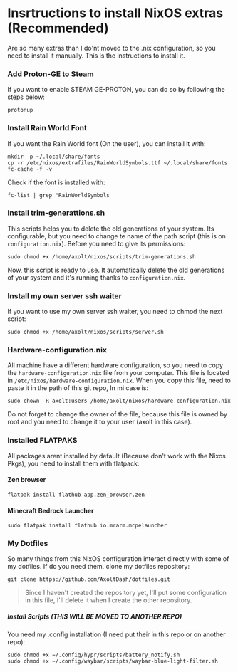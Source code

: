 # Insrtructions to install NixOS extras (Recommended)
Are so many extras than I do'nt moved to the .nix configuration, so you need to install it manually. This is the instructions to install it.

### Add Proton-GE to Steam
If you want to enable STEAM GE-PROTON, you can do so by following the steps below:
```shell
protonup
```

### Install Rain World Font
If you want the Rain World font (On the user), you can install it with:
```shell
mkdir -p ~/.local/share/fonts
cp -r /etc/nixos/extrafiles/RainWorldSymbols.ttf ~/.local/share/fonts
fc-cache -f -v
```
Check if the font is installed with:
```shell
fc-list | grep "RainWorldSymbols
```

### Install trim-generattions.sh
This scripts helps you to delete the old generations of your system. Its configurable, but you need to change te name of the path script (this is on `configuration.nix`). Before you need to give its permissions:
```shell
sudo chmod +x /home/axolt/nixos/scripts/trim-generations.sh
```
Now, this script is ready to use. It automatically delete the old generations of your system and it's running thanks to `configuration.nix`.

### Install my own server ssh waiter
If you want to use my own server ssh waiter, you need to chmod the next script:
```shell
sudo chmod +x /home/axolt/nixos/scripts/server.sh
```

### Hardware-configuration.nix
All machine have a different hardware configuration, so you need to copy the `hardware-configuration.nix` file from your computer. This file is located in `/etc/nixos/hardware-configuration.nix`. When you copy this file, need to paste it in the path of this git repo, In mi case is:
```shell
sudo chown -R axolt:users /home/axolt/nixos/hardware-configuration.nix
```
Do not forget to change the owner of the file, because this file is owned by root and you need to change it to your user (axolt in this case).


### Installed FLATPAKS
All packages arent installed by default (Because don't work with the Nixos Pkgs), you need to install them with flatpack:
#### Zen browser
```shell
flatpak install flathub app.zen_browser.zen
```
#### Minecraft Bedrock Launcher
```shell
sudo flatpak install flathub io.mrarm.mcpelauncher
```

### My Dotfiles
So many things from this NixOS configuration interact directly with some of my dotfiles. If do you need them, clone my dotfiles repository:
```shell
git clone https://github.com/AxoltDash/dotfiles.git
```
> Since I haven't created the repository yet, I'll put some configuration in this file, I'll delete it when I create the other repository.
##### Install Scripts (THIS WILL BE MOVED TO ANOTHER REPO)
You need my .config installation (I need put their in this repo or on another repo):
```shell
sudo chmod +x ~/.config/hypr/scripts/battery_notify.sh 
sudo chmod +x ~/.config/waybar/scripts/waybar-blue-light-filter.sh
```

